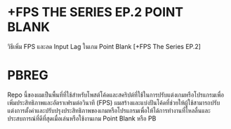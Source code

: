 # +FPS THE SERIES EP.2 POINT BLANK
วิธีเพิ่ม FPS และลด Input Lag ในเกม Point Blank [+FPS The Series EP.2] 

# PBREG

Repo นี้ของผมเป็นพื้นที่ที่ใช้สำหรับโพสต์โค้ดและสคริปต์ที่ใช้ในการปรับแต่งเกมหรือโปรแกรมเพื่อเพิ่มประสิทธิภาพและอัตราเฟรมต่อวินาที (FPS) ผมสร้างและแบ่งปันโค้ดที่ช่วยให้ผู้ใช้สามารถปรับแต่งการตั้งค่าและปรับปรุงประสิทธิภาพของเกมหรือโปรแกรมเพื่อให้ได้การทำงานที่ไหลลื่นและประสบการณ์ที่ดีที่สุดเมื่อเล่นหรือใช้งานเกม Point Blank หรือ PB
